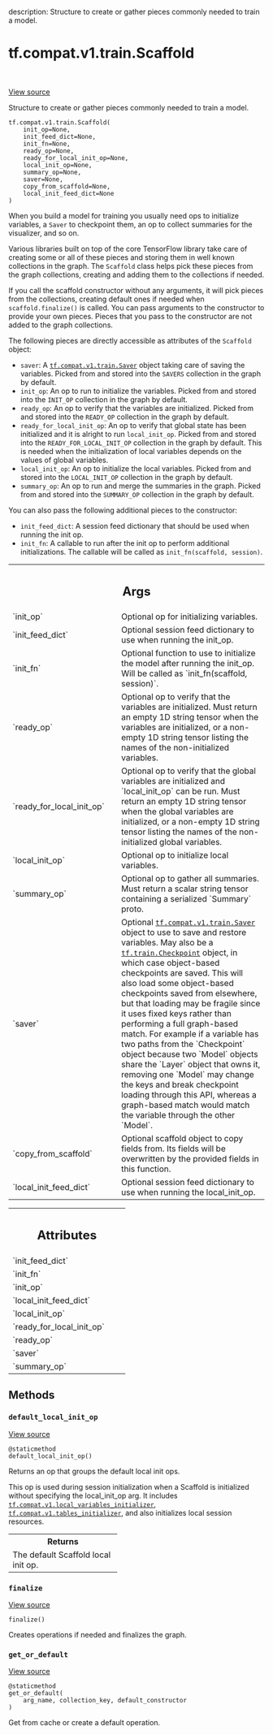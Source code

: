 description: Structure to create or gather pieces commonly needed to train a model.

<div itemscope itemtype="http://developers.google.com/ReferenceObject">
<meta itemprop="name" content="tf.compat.v1.train.Scaffold" />
<meta itemprop="path" content="Stable" />
<meta itemprop="property" content="__init__"/>
<meta itemprop="property" content="default_local_init_op"/>
<meta itemprop="property" content="finalize"/>
<meta itemprop="property" content="get_or_default"/>
</div>

# tf.compat.v1.train.Scaffold

<!-- Insert buttons and diff -->

<table class="tfo-notebook-buttons tfo-api nocontent" align="left">

</table>

<a target="_blank" class="external" href="/code/stable/tensorflow/python/training/monitored_session.py">View source</a>



Structure to create or gather pieces commonly needed to train a model.

<pre class="devsite-click-to-copy prettyprint lang-py tfo-signature-link">
<code>tf.compat.v1.train.Scaffold(
    init_op=None,
    init_feed_dict=None,
    init_fn=None,
    ready_op=None,
    ready_for_local_init_op=None,
    local_init_op=None,
    summary_op=None,
    saver=None,
    copy_from_scaffold=None,
    local_init_feed_dict=None
)
</code></pre>



<!-- Placeholder for "Used in" -->

When you build a model for training you usually need ops to initialize
variables, a `Saver` to checkpoint them, an op to collect summaries for
the visualizer, and so on.

Various libraries built on top of the core TensorFlow library take care of
creating some or all of these pieces and storing them in well known
collections in the graph.  The `Scaffold` class helps pick these pieces from
the graph collections, creating and adding them to the collections if needed.

If you call the scaffold constructor without any arguments, it will pick
pieces from the collections, creating default ones if needed when
`scaffold.finalize()` is called.  You can pass arguments to the constructor to
provide your own pieces.  Pieces that you pass to the constructor are not
added to the graph collections.

The following pieces are directly accessible as attributes of the `Scaffold`
object:

* `saver`: A <a href="../../../../tf/compat/v1/train/Saver.md"><code>tf.compat.v1.train.Saver</code></a> object taking care of saving the
variables.
  Picked from and stored into the `SAVERS` collection in the graph by default.
* `init_op`: An op to run to initialize the variables.  Picked from and
  stored into the `INIT_OP` collection in the graph by default.
* `ready_op`: An op to verify that the variables are initialized.  Picked
  from and stored into the `READY_OP` collection in the graph by default.
* `ready_for_local_init_op`: An op to verify that global state has been
  initialized and it is alright to run `local_init_op`.  Picked from and
  stored into the `READY_FOR_LOCAL_INIT_OP` collection in the graph by
  default. This is needed when the initialization of local variables depends
  on the values of global variables.
* `local_init_op`: An op to initialize the local variables.  Picked
  from and stored into the `LOCAL_INIT_OP` collection in the graph by default.
* `summary_op`: An op to run and merge the summaries in the graph.  Picked
  from and stored into the `SUMMARY_OP` collection in the graph by default.

You can also pass the following additional pieces to the constructor:

* `init_feed_dict`: A session feed dictionary that should be used when
   running the init op.
* `init_fn`: A callable to run after the init op to perform additional
  initializations.  The callable will be called as
  `init_fn(scaffold, session)`.

<!-- Tabular view -->
 <table class="responsive fixed orange">
<colgroup><col width="214px"><col></colgroup>
<tr><th colspan="2"><h2 class="add-link">Args</h2></th></tr>

<tr>
<td>
`init_op`<a id="init_op"></a>
</td>
<td>
Optional op for initializing variables.
</td>
</tr><tr>
<td>
`init_feed_dict`<a id="init_feed_dict"></a>
</td>
<td>
Optional session feed dictionary to use when running the
init_op.
</td>
</tr><tr>
<td>
`init_fn`<a id="init_fn"></a>
</td>
<td>
Optional function to use to initialize the model after running
the init_op.  Will be called as `init_fn(scaffold, session)`.
</td>
</tr><tr>
<td>
`ready_op`<a id="ready_op"></a>
</td>
<td>
Optional op to verify that the variables are initialized.  Must
return an empty 1D string tensor when the variables are initialized, or
a non-empty 1D string tensor listing the names of the non-initialized
variables.
</td>
</tr><tr>
<td>
`ready_for_local_init_op`<a id="ready_for_local_init_op"></a>
</td>
<td>
Optional op to verify that the global variables
are initialized and `local_init_op` can be run. Must return an empty 1D
string tensor when the global variables are initialized, or a non-empty
1D string tensor listing the names of the non-initialized global
variables.
</td>
</tr><tr>
<td>
`local_init_op`<a id="local_init_op"></a>
</td>
<td>
Optional op to initialize local variables.
</td>
</tr><tr>
<td>
`summary_op`<a id="summary_op"></a>
</td>
<td>
Optional op to gather all summaries.  Must return a scalar
string tensor containing a serialized `Summary` proto.
</td>
</tr><tr>
<td>
`saver`<a id="saver"></a>
</td>
<td>
Optional <a href="../../../../tf/compat/v1/train/Saver.md"><code>tf.compat.v1.train.Saver</code></a> object to use to save and
restore variables.  May also be a <a href="../../../../tf/train/Checkpoint.md"><code>tf.train.Checkpoint</code></a> object, in which
case object-based checkpoints are saved. This will also load some
object-based checkpoints saved from elsewhere, but that loading may be
fragile since it uses fixed keys rather than performing a full
graph-based match. For example if a variable has two paths from the
`Checkpoint` object because two `Model` objects share the `Layer` object
that owns it, removing one `Model` may change the keys and break
checkpoint loading through this API, whereas a graph-based match would
match the variable through the other `Model`.
</td>
</tr><tr>
<td>
`copy_from_scaffold`<a id="copy_from_scaffold"></a>
</td>
<td>
Optional scaffold object to copy fields from. Its
fields will be overwritten by the provided fields in this function.
</td>
</tr><tr>
<td>
`local_init_feed_dict`<a id="local_init_feed_dict"></a>
</td>
<td>
Optional session feed dictionary to use when running
the local_init_op.
</td>
</tr>
</table>





<!-- Tabular view -->
 <table class="responsive fixed orange">
<colgroup><col width="214px"><col></colgroup>
<tr><th colspan="2"><h2 class="add-link">Attributes</h2></th></tr>

<tr>
<td>
`init_feed_dict`<a id="init_feed_dict"></a>
</td>
<td>

</td>
</tr><tr>
<td>
`init_fn`<a id="init_fn"></a>
</td>
<td>

</td>
</tr><tr>
<td>
`init_op`<a id="init_op"></a>
</td>
<td>

</td>
</tr><tr>
<td>
`local_init_feed_dict`<a id="local_init_feed_dict"></a>
</td>
<td>

</td>
</tr><tr>
<td>
`local_init_op`<a id="local_init_op"></a>
</td>
<td>

</td>
</tr><tr>
<td>
`ready_for_local_init_op`<a id="ready_for_local_init_op"></a>
</td>
<td>

</td>
</tr><tr>
<td>
`ready_op`<a id="ready_op"></a>
</td>
<td>

</td>
</tr><tr>
<td>
`saver`<a id="saver"></a>
</td>
<td>

</td>
</tr><tr>
<td>
`summary_op`<a id="summary_op"></a>
</td>
<td>

</td>
</tr>
</table>



## Methods

<h3 id="default_local_init_op"><code>default_local_init_op</code></h3>

<a target="_blank" class="external" href="/code/stable/tensorflow/python/training/monitored_session.py">View source</a>

<pre class="devsite-click-to-copy prettyprint lang-py tfo-signature-link">
<code>@staticmethod</code>
<code>default_local_init_op()
</code></pre>

Returns an op that groups the default local init ops.

This op is used during session initialization when a Scaffold is
initialized without specifying the local_init_op arg. It includes
<a href="../../../../tf/compat/v1/local_variables_initializer.md"><code>tf.compat.v1.local_variables_initializer</code></a>,
<a href="../../../../tf/compat/v1/tables_initializer.md"><code>tf.compat.v1.tables_initializer</code></a>, and also
initializes local session resources.

<!-- Tabular view -->
 <table class="responsive fixed orange">
<colgroup><col width="214px"><col></colgroup>
<tr><th colspan="2">Returns</th></tr>
<tr class="alt">
<td colspan="2">
The default Scaffold local init op.
</td>
</tr>

</table>



<h3 id="finalize"><code>finalize</code></h3>

<a target="_blank" class="external" href="/code/stable/tensorflow/python/training/monitored_session.py">View source</a>

<pre class="devsite-click-to-copy prettyprint lang-py tfo-signature-link">
<code>finalize()
</code></pre>

Creates operations if needed and finalizes the graph.


<h3 id="get_or_default"><code>get_or_default</code></h3>

<a target="_blank" class="external" href="/code/stable/tensorflow/python/training/monitored_session.py">View source</a>

<pre class="devsite-click-to-copy prettyprint lang-py tfo-signature-link">
<code>@staticmethod</code>
<code>get_or_default(
    arg_name, collection_key, default_constructor
)
</code></pre>

Get from cache or create a default operation.




